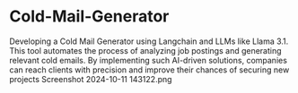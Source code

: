 # Cold-Mail-Generator
Developing a Cold Mail Generator using Langchain and LLMs like Llama 3.1. This  tool automates the process of analyzing job postings and generating relevant cold  emails. By implementing such AI-driven solutions, companies can reach clients with precision and improve their chances of  securing new projects
Screenshot 2024-10-11 143122.png
